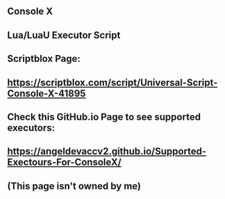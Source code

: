 Console X
-
Lua/LuaU Executor Script
-
Scriptblox Page:
-
https://scriptblox.com/script/Universal-Script-Console-X-41895
-
Check this GitHub.io Page to see supported executors: 
-
https://angeldevaccv2.github.io/Supported-Exectours-For-ConsoleX/
-
(This page isn't owned by me) 
-

